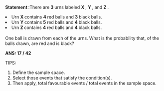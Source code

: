 <B> Statement </B>:There are <B> 3 </B> urns labeled <B> X </B>, <B> Y </B>, and <B> Z </B>.

<li> Urn <B> X </B> contains <B> 4 </B> red balls and <B> 3 </B> black balls. </li>
<li> Urn <B> Y </B> contains <B> 5 </B> red balls and <B> 4 </B> black balls. </li>
<li> Urn <B> Z </B> contains <B> 4 </B> red balls and <B> 4 </B> black balls. </li> </br>
One ball is drawn from each of the  urns. What is the probability that, of the  balls drawn,  are red and  is black?
</br>

<B>ANS: 17 / 42 </B>

TIPS: 

1. Define the sample space.
2. Select those events that satisfy the condition(s).
3. Then apply, total favourable events / total events in the sample space.
